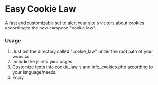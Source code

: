 # Easy Cookie Law
A fast and customizable set to alert your site's visitors about cookies according to the new european "cookie law".

### Usage
1. Just put the directory called "cookie_law" under the root path of your website.
2. Include the js into your pages.
3. Customize texts into cookie_law.js and info_cookies.php according to your language/needs.
4. Enjoy
